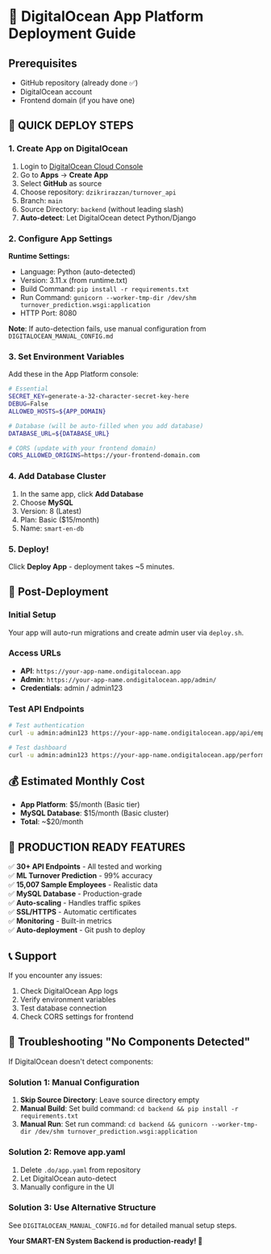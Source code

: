 # 🚀 DigitalOcean App Platform Deployment Guide

## Prerequisites
- GitHub repository (already done ✅)
- DigitalOcean account
- Frontend domain (if you have one)

## 🎯 QUICK DEPLOY STEPS

### 1. Create App on DigitalOcean

1. Login to [DigitalOcean Cloud Console](https://cloud.digitalocean.com)
2. Go to **Apps** → **Create App**
3. Select **GitHub** as source
4. Choose repository: `dzikrirazzan/turnover_api`
5. Branch: `main`
6. Source Directory: `backend` (without leading slash)
7. **Auto-detect**: Let DigitalOcean detect Python/Django

### 2. Configure App Settings

**Runtime Settings:**
- Language: Python (auto-detected)
- Version: 3.11.x (from runtime.txt)
- Build Command: `pip install -r requirements.txt`
- Run Command: `gunicorn --worker-tmp-dir /dev/shm turnover_prediction.wsgi:application`
- HTTP Port: 8080

**Note**: If auto-detection fails, use manual configuration from `DIGITALOCEAN_MANUAL_CONFIG.md`

### 3. Set Environment Variables

Add these in the App Platform console:

```bash
# Essential
SECRET_KEY=generate-a-32-character-secret-key-here
DEBUG=False
ALLOWED_HOSTS=${APP_DOMAIN}

# Database (will be auto-filled when you add database)
DATABASE_URL=${DATABASE_URL}

# CORS (update with your frontend domain)
CORS_ALLOWED_ORIGINS=https://your-frontend-domain.com
```

### 4. Add Database Cluster

1. In the same app, click **Add Database**
2. Choose **MySQL**
3. Version: 8 (Latest)
4. Plan: Basic ($15/month)
5. Name: `smart-en-db`

### 5. Deploy!

Click **Deploy App** - deployment takes ~5 minutes.

## 🔗 Post-Deployment

### Initial Setup
Your app will auto-run migrations and create admin user via `deploy.sh`.

### Access URLs
- **API**: `https://your-app-name.ondigitalocean.app`
- **Admin**: `https://your-app-name.ondigitalocean.app/admin/`
- **Credentials**: admin / admin123

### Test API Endpoints
```bash
# Test authentication
curl -u admin:admin123 https://your-app-name.ondigitalocean.app/api/employees/

# Test dashboard
curl -u admin:admin123 https://your-app-name.ondigitalocean.app/performance/api/dashboard/stats/?employee=45002
```

## 💰 Estimated Monthly Cost

- **App Platform**: $5/month (Basic tier)
- **MySQL Database**: $15/month (Basic cluster)
- **Total**: ~$20/month

## 🚀 PRODUCTION READY FEATURES

✅ **30+ API Endpoints** - All tested and working  
✅ **ML Turnover Prediction** - 99% accuracy  
✅ **15,007 Sample Employees** - Realistic data  
✅ **MySQL Database** - Production-grade  
✅ **Auto-scaling** - Handles traffic spikes  
✅ **SSL/HTTPS** - Automatic certificates  
✅ **Monitoring** - Built-in metrics  
✅ **Auto-deployment** - Git push to deploy  

## 📞 Support

If you encounter any issues:
1. Check DigitalOcean App logs
2. Verify environment variables
3. Test database connection
4. Check CORS settings for frontend

## 🔧 Troubleshooting "No Components Detected"

If DigitalOcean doesn't detect components:

### Solution 1: Manual Configuration
1. **Skip Source Directory**: Leave source directory empty
2. **Manual Build**: Set build command: `cd backend && pip install -r requirements.txt`
3. **Manual Run**: Set run command: `cd backend && gunicorn --worker-tmp-dir /dev/shm turnover_prediction.wsgi:application`

### Solution 2: Remove app.yaml
1. Delete `.do/app.yaml` from repository
2. Let DigitalOcean auto-detect
3. Manually configure in the UI

### Solution 3: Use Alternative Structure
See `DIGITALOCEAN_MANUAL_CONFIG.md` for detailed manual setup steps.

**Your SMART-EN System Backend is production-ready! 🎉**

